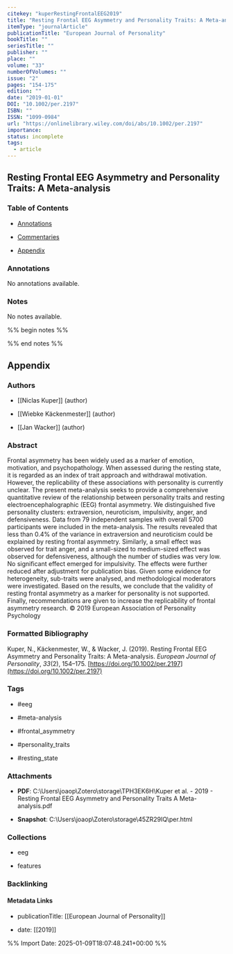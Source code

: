 ```yaml
---
citekey: "kuperRestingFrontalEEG2019"
title: "Resting Frontal EEG Asymmetry and Personality Traits: A Meta-analysis"
itemType: "journalArticle"
publicationTitle: "European Journal of Personality"
bookTitle: ""
seriesTitle: ""
publisher: ""
place: ""
volume: "33"
numberOfVolumes: ""
issue: "2"
pages: "154-175"
edition: ""
date: "2019-01-01"
DOI: "10.1002/per.2197"
ISBN: ""
ISSN: "1099-0984"
url: "https://onlinelibrary.wiley.com/doi/abs/10.1002/per.2197"
importance: 
status: incomplete
tags:
  - article
---
```


## Resting Frontal EEG Asymmetry and Personality Traits: A Meta-analysis

### Table of Contents

- [Annotations](#annotations)

+ [Commentaries](#commentaries)

- [Appendix](#appendix)

### Annotations


No annotations available.


### Notes


No notes available.


%% begin notes %%

<!-- Write your personal notes here -->

%% end notes %%

## Appendix

### Authors


- [[Niclas Kuper]] (author)

- [[Wiebke Käckenmester]] (author)

- [[Jan Wacker]] (author)



### Abstract

Frontal asymmetry has been widely used as a marker of emotion, motivation, and psychopathology. When assessed during the resting state, it is regarded as an index of trait approach and withdrawal motivation. However, the replicability of these associations with personality is currently unclear. The present meta-analysis seeks to provide a comprehensive quantitative review of the relationship between personality traits and resting electroencephalographic (EEG) frontal asymmetry. We distinguished five personality clusters: extraversion, neuroticism, impulsivity, anger, and defensiveness. Data from 79 independent samples with overall 5700 participants were included in the meta-analysis. The results revealed that less than 0.4% of the variance in extraversion and neuroticism could be explained by resting frontal asymmetry. Similarly, a small effect was observed for trait anger, and a small-sized to medium-sized effect was observed for defensiveness, although the number of studies was very low. No significant effect emerged for impulsivity. The effects were further reduced after adjustment for publication bias. Given some evidence for heterogeneity, sub-traits were analysed, and methodological moderators were investigated. Based on the results, we conclude that the validity of resting frontal asymmetry as a marker for personality is not supported. Finally, recommendations are given to increase the replicability of frontal asymmetry research. © 2019 European Association of Personality Psychology


### Formatted Bibliography

Kuper, N., Käckenmester, W., & Wacker, J. (2019). Resting Frontal EEG Asymmetry and Personality Traits: A Meta-analysis. _European Journal of Personality_, _33_(2), 154–175. [https://doi.org/10.1002/per.2197](https://doi.org/10.1002/per.2197)


### Tags


- #eeg

- #meta-analysis

- #frontal_asymmetry

- #personality_traits

- #resting_state




### Attachments


- **PDF**: C:\Users\joaop\Zotero\storage\TPH3EK6H\Kuper et al. - 2019 - Resting Frontal EEG Asymmetry and Personality Traits A Meta-analysis.pdf

- **Snapshot**: C:\Users\joaop\Zotero\storage\45ZR29IQ\per.html




### Collections


- eeg

- features





### Backlinking


#### Metadata Links


- publicationTitle: [[European Journal of Personality]]




- date: [[2019]]






%% Import Date: 2025-01-09T18:07:48.241+00:00 %%
